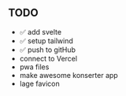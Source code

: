 ## TODO

- ✅ add svelte
- ✅ setup tailwind
- ✅ push to gitHub
- connect to Vercel
- pwa files
- make awesome konserter app
- lage favicon
